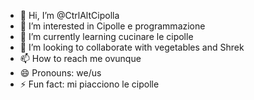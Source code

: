 - 👋 Hi, I’m @CtrlAltCipolla
- 👀 I’m interested in Cipolle e programmazione
- 🌱 I’m currently learning cucinare le cipolle
- 💞️ I’m looking to collaborate with vegetables and Shrek
- 📫 How to reach me ovunque
- 😄 Pronouns: we/us
- ⚡ Fun fact: mi piacciono le cipolle

<!---
CtrlAltCipolla/CtrlAltCipolla is a ✨ special ✨ repository because its `README.md` (this file) appears on your GitHub profile.
You can click the Preview link to take a look at your changes.
--->

